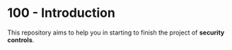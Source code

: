# 100 - Introduction

This repository aims to help you in starting to finish the project of **security controls**.
